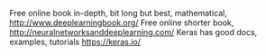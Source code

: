Free online book in-depth, bit long but best, mathematical, http://www.deeplearningbook.org/
Free online shorter book, http://neuralnetworksanddeeplearning.com/
Keras has good docs, examples, tutorials  https://keras.io/
